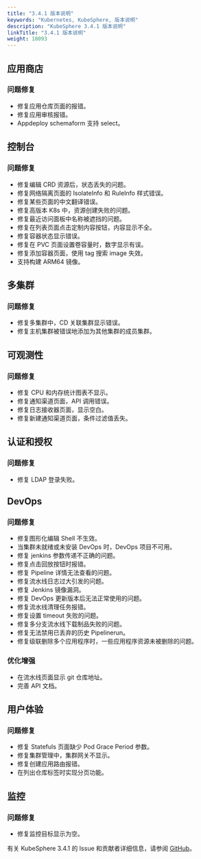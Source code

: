 ```yaml
---
title: "3.4.1 版本说明"
keywords: "Kubernetes, KubeSphere, 版本说明"
description: "KubeSphere 3.4.1 版本说明"
linkTitle: "3.4.1 版本说明"
weight: 18093
---
```



## 应用商店

### 问题修复

- 修复应用仓库页面的报错。
- 修复应用审核报错。
- Appdeploy schemaform 支持 select。

## 控制台

### 问题修复

- 修复编辑 CRD 资源后，状态丢失的问题。
- 修复网络隔离页面的 IsolateInfo 和 RuleInfo 样式错误。
- 修复某些页面的中文翻译错误。
- 修复高版本 K8s 中，资源创建失败的问题。
- 修复最近访问面板中名称被遮挡的问题。
- 修复在列表页面点击定制内容按钮，内容显示不全。
- 修复容器状态显示错误。
- 修复在 PVC 页面设置卷容量时，数字显示有误。
- 修复添加容器页面，使用 tag 搜索 image 失效。
- 支持构建 ARM64 镜像。


## 多集群

### 问题修复

- 修复多集群中，CD 关联集群显示错误。
- 修复主机集群被错误地添加为其他集群的成员集群。


## 可观测性

### 问题修复

- 修复 CPU 和内存统计图表不显示。
- 修复通知渠道页面，API 调用错误。
- 修复日志接收器页面，显示空白。
- 修复新建通知渠道页面，条件过滤值丢失。

## 认证和授权

### 问题修复

- 修复 LDAP 登录失败。

## DevOps

### 问题修复

- 修复图形化编辑 Shell 不生效。
- 当集群未就绪或未安装 DevOps 时，DevOps 项目不可用。
- 修复 jenkins 参数传递不正确的问题。
- 修复点击回放按钮时报错。
- 修复 Pipeline 详情无法查看的问题。
- 修复流水线日志过大引发的问题。
- 修复 Jenkins 镜像漏洞。
- 修复 DevOps 更新版本后无法正常使用的问题。
- 修复流水线清理任务报错。
- 修复设置 timeout 失败的问题。
- 修复多分支流水线下载制品失败的问题。
- 修复无法禁用已丢弃的历史 Pipelinerun。
- 修复级联删除多个应用程序时，一些应用程序资源未被删除的问题。


### 优化增强

- 在流水线页面显示 git 仓库地址。
- 完善 API 文档。

## 用户体验

### 问题修复

- 修复 Statefuls 页面缺少 Pod Grace Period 参数。
- 修复集群管理中，集群网关不显示。
- 修复创建应用路由报错。
- 在列出仓库标签时实现分页功能。

## 监控

### 问题修复

- 修复监控目标显示为空。

有关 KubeSphere 3.4.1 的 Issue 和贡献者详细信息，请参阅 [GitHub](https://github.com/kubesphere/kubesphere/blob/master/CHANGELOG/CHANGELOG-3.4.1.md)。